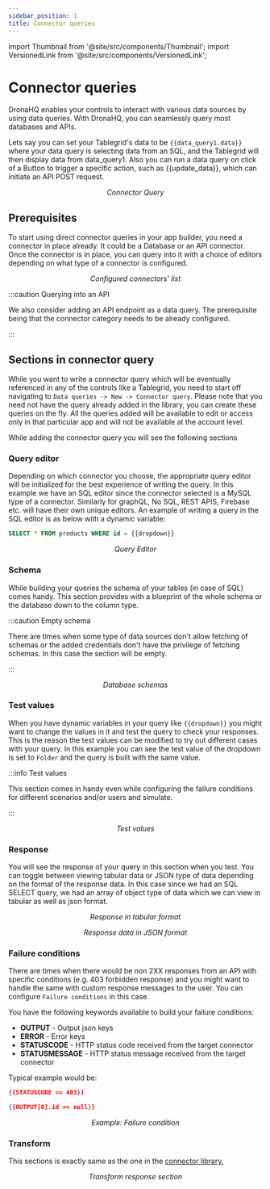 ```yaml
---
sidebar_position: 1
title: Connector queries
---
```


import Thumbnail from '@site/src/components/Thumbnail';
import VersionedLink from '@site/src/components/VersionedLink';

# Connector queries

DronaHQ enables your controls to interact with various data sources by using data queries. With DronaHQ, you can seamlessly query most databases and APIs.

Lets say you can set your Tablegrid's data to be ``{{data_query1.data}}`` where your data query is selecting data from an SQL, and the Tablegrid will then display data from data_query1. Also you can run a data query on click of a Button to trigger a specific action, such as {{update_data}}, which can initiate an API POST request.

<figure>
  <Thumbnail src="/img/data-queries/connector-query.png" alt="Connector Query" width='100%'/>
  <figcaption align = "center"><i>Connector Query</i></figcaption>
</figure>

## Prerequisites

To start using direct connector queries in your app builder, you need a connector in place already. It could be a Database or an API connector. Once the connector is in place, you can query into it with a choice of editors depending on what type of a connector is configured. 

<figure>
  <Thumbnail src="/img/data-queries/existing-connector.png" alt="Existing connector" width='100%'/>
  <figcaption align = "center"><i>Configured connectors' list</i></figcaption>
</figure>


:::caution Querying into an API

We also consider adding an API endpoint as a data query. The prerequisite being that the connector category needs to be already configured.

:::

## Sections in connector query

While you want to write a connector query which will be eventually referenced in any of the controls like a Tablegrid, you need to start off navigating to `Data queries -> New -> Connector query`. Please note that you need not have the query already added in the library, you can create these queries on the fly.
All the queries added will be available to edit or access only in that particular app and will not be available at the account level. 

While adding the connector query you will see the following sections

### Query editor

Depending on which connector you choose, the appropriate query editor will be initialized for the best experience of writing the query. In this example we have an SQL editor since the connector selected is a MySQL type of a connector. Similarly for graphQL, No SQL, REST APIS, Firebase etc. will have their own unique editors. An example of writing a query in the SQL editor is as below with a dynamic variable:
```sql
SELECT * FROM products WHERE id = {{dropdown}}
```

<figure>
  <Thumbnail src="/img/data-queries/query-editor.png" alt="Query Editor" width='100%'/>
  <figcaption align = "center"><i>Query Editor</i></figcaption>
</figure>

### Schema

While building your queries the schema of your tables (in case of SQL) comes handy. This section provides with a blueprint of the whole schema or the database down to the column type. 

:::caution Empty schema

There are times when some type of data sources don't allow fetching of schemas or the added credentials don't have the privilege of fetching schemas. In this case the section will be empty.

:::

<figure>
  <Thumbnail src="/img/data-queries/database-schema.png" alt="Database schema" width='100%'/>
  <figcaption align = "center"><i>Database schemas</i></figcaption>
</figure>

### Test values

When you have dynamic variables in your query like ``{{dropdown}}`` you might want to change the values in it and test the query to check your responses. This is the reason the test values can be modified to try out different cases with your query. In this example you can see the test value of the dropdown is set to ``Folder`` and the query is built with the same value. 

:::info Test values

This section comes in handy even while configuring the failure conditions for different scenarios and/or users and simulate. 

:::

<figure>
  <Thumbnail src="/img/data-queries/test-values.png" alt="Test values" width='100%'/>
  <figcaption align = "center"><i>Test values</i></figcaption>
</figure>

### Response

You will see the response of your query in this section when you test. You can toggle between viewing tabular data or JSON type of data depending on the format of the response data. In this case since we had an SQL SELECT query, we had an array of object type of data which we can view in tabular as well as json format. 

<figure>
  <Thumbnail src="/img/data-queries/tabular-response.png" alt="Tabular response data" width='100%'/>
  <figcaption align = "center"><i>Response in tabular format</i></figcaption>
</figure>

<figure>
  <Thumbnail src="/img/data-queries/json-response.png" alt="JSON response data" width='100%'/>
  <figcaption align = "center"><i>Response data in JSON format</i></figcaption>
</figure>

### Failure conditions

There are times when there would be non 2XX responses from an API with specific conditions (e.g. 403 forbidden response) and you might want to handle the same with custom response messages to the user. You can configure `Failure conditions` in this case. 

You have the following keywords available to build your failure conditions:
- **OUTPUT** - Output json keys
- **ERROR** - Error keys
- **STATUSCODE** - HTTP status code received from the target connector
- **STATUSMESSAGE** - HTTP status message received from the target connector

Typical example would be:
```json
{{STATUSCODE == 403}}
```
```json
{{OUTPUT[0].id == null}}
```

<figure>
  <Thumbnail src="/img/data-queries/failure-condition.png" alt="Failure condition" width='100%'/>
  <figcaption align = "center"><i>Example: Failure condition</i></figcaption>
</figure>

### Transform

This sections is exactly same as the one in the [connector library.](/binding-data/data-queries/connector-library/#transform-response)

<figure>
  <Thumbnail src="/img/data-queries/transform-section.png" alt="Transform response" width='100%'/>
  <figcaption align = "center"><i>Transform response section</i></figcaption>
</figure>


